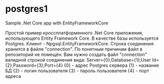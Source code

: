# postgres1
Sample .Net Core app with EntityFrameworkCore

Простой пример кроссплатформенного .Net Core приложения, использующего Entity Framework Core.
В качестве базы используется Postgres. Клиент - Npgsql.EntityFrameworkCore.
Строка соединения хранится в файле "connection". По понятным причинам файл в репозиторий не помещён.
Вам нужно создать файл "connection" валидной строкой соединения вида:
Server={0};Database={1};User Id={2};Password={3};Port={4}
{0} - адрес Postgres сервера
{1} - название БД
{2} - логин пользователя
{3} - пароль пользователя
{4} - порт адреса
